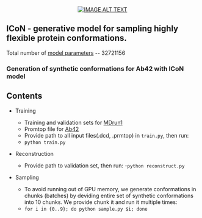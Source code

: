 
<div align="center">
  <a href="https://www.youtube.com/watch?v=Yo3NVWAFruA"><img src="https://img.youtube.com/vi/Yo3NVWAFruA/0.jpg" alt
="IMAGE ALT TEXT"></a>
</div>

## ICoN - generative model for sampling highly flexible protein conformations. 

Total number of [model parameters](https://drive.google.com/file/d/17UWB6yphaCizXIb_FPon4H4b_-NThL4V/view?usp=sharing) -- 32721156

### Generation of synthetic conformations for Ab42 with ICoN model

## Contents
- Training
  - Training and validation sets for [MDrun1](https://drive.google.com/file/d/1hTl-_AWGQG7ZYrxbCy40-GyiDe6yX5uh/view?usp=sharing)
  - Promtop file for [Ab42](https://drive.google.com/file/d/1JEtWP2Qj9CbuidBTE3MZdI7GGxJEBO4Z/view?usp=drive_link)
  - Provide path to all input files(.dcd, .prmtop) in `train.py`, then run:
  - `python train.py`
  
- Reconstruction
  - Provide path to validation set, then run:
  -`python reconstruct.py`
  
- Sampling
  - To avoid running out of GPU memory, we generate conformations in chunks (batches) by deviding entire set of synthetic conformations into 10 chunks. We provide chunk it and run it multiple times:
  - `for i in {0..9}; do python sample.py $i; done` 


